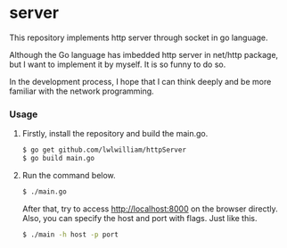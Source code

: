 # server

This repository implements http server through socket in go language.

Although the Go language has imbedded http server in net/http package, 
but I want to implement it by myself. It is so funny to do so.

In the development process, I hope that I can think deeply 
and be more familiar with the network programming.

### Usage

1.  Firstly, install the repository and build the main.go.


    ```bash
    $ go get github.com/lwlwilliam/httpServer
    $ go build main.go
    ```


2.  Run the command below.


    ```bash
    $ ./main.go
    ```
    

    After that, try to access [http://localhost:8000](http://localhost:8000) on the
    browser directly. Also, you can specify the host and port with flags. Just like this.


    ```bash
    $ ./main -h host -p port
    ```
